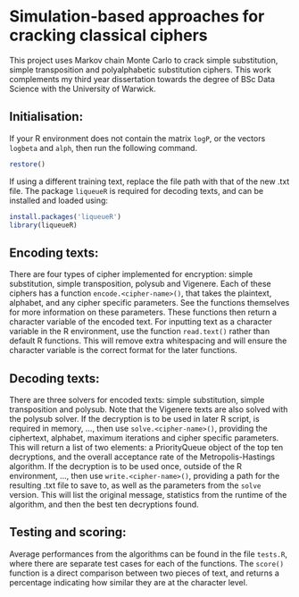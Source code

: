 # Simulation-based approaches for cracking classical ciphers
This project uses Markov chain Monte Carlo to crack simple substitution, simple transposition and polyalphabetic substitution ciphers. This work complements my third year dissertation towards the degree of BSc Data Science with the University of Warwick.

## Initialisation:
If your R environment does not contain the matrix `logP`, or the vectors `logbeta` and `alph`, then run the following command.

```r
restore()
```

If using a different training text, replace the file path with that of the new .txt file. The package `liqueueR` is required for decoding texts, and can be installed and loaded using:

```r
install.packages('liqueueR')
library(liqueueR)
```

## Encoding texts:
There are four types of cipher implemented for encryption: simple substitution, simple transposition, polysub and Vigenere. Each of these ciphers has a function `encode.<cipher-name>()`, that takes the plaintext, alphabet, and any cipher specific parameters. See the functions themselves for more information on these parameters. These functions then return a character variable of the encoded text. For inputting text as a character variable in the R environment, use the function `read.text()` rather than default R functions. This will remove extra whitespacing and will ensure the character variable is the correct format for the later functions.

## Decoding texts:
There are three solvers for encoded texts: simple substitution, simple transposition and polysub. Note that the Vigenere texts are also solved with the polysub solver. If the decryption is to be used in later R script, is required in memory, ..., then use `solve.<cipher-name>()`, providing the ciphertext, alphabet, maximum iterations and cipher specific parameters. This will return a list of two elements: a PriorityQueue object of the top ten decryptions, and the overall acceptance rate of the Metropolis-Hastings algorithm. If the decryption is to be used once, outside of the R environment, ..., then use `write.<cipher-name>()`, providing a path for the resulting .txt file to save to, as well as the parameters from the `solve` version. This will list the original message, statistics from the runtime of the algorithm, and then the best ten decryptions found.

## Testing and scoring:
Average performances from the algorithms can be found in the file `tests.R`, where there are separate test cases for each of the functions. The `score()` function is a direct comparison between two pieces of text, and returns a percentage indicating how similar they are at the character level.
